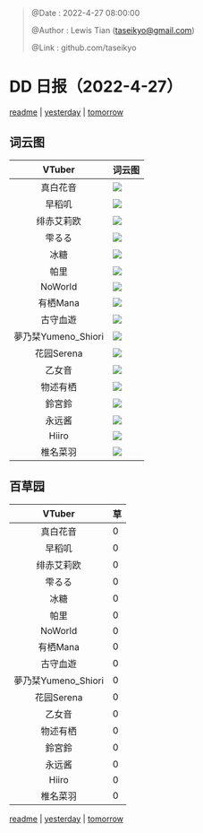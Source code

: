 > @Date    : 2022-4-27 08:00:00
>
> @Author  : Lewis Tian (taseikyo@gmail.com)
>
> @Link    : github.com/taseikyo

# DD 日报（2022-4-27）

[readme](../README.md) | [yesterday](2022-4-26.md) | [tomorrow](2022-4-28.md)

## 词云图

|VTuber|词云图|
|:-:|-|
|真白花音|![](../../images/daily/21402309_2022-4-27_purge_wordcloud.png)|
|早稻叽|![](../../images/daily/41682_2022-4-27_purge_wordcloud.png)|
|绯赤艾莉欧|![](../../images/daily/21396545_2022-4-27_purge_wordcloud.png)|
|雫るる|![](../../images/daily/21013446_2022-4-27_purge_wordcloud.png)|
|冰糖|![](../../images/daily/876396_2022-4-27_purge_wordcloud.png)|
|帕里|![](../../images/daily/4895312_2022-4-27_purge_wordcloud.png)|
|NoWorld|![](../../images/daily/21448649_2022-4-27_purge_wordcloud.png)|
|有栖Mana|![](../../images/daily/6542258_2022-4-27_purge_wordcloud.png)|
|古守血遊|![](../../images/daily/8725120_2022-4-27_purge_wordcloud.png)|
|夢乃栞Yumeno_Shiori|![](../../images/daily/14052636_2022-4-27_purge_wordcloud.png)|
|花园Serena|![](../../images/daily/14327465_2022-4-27_purge_wordcloud.png)|
|乙女音|![](../../images/daily/21320551_2022-4-27_purge_wordcloud.png)|
|物述有栖|![](../../images/daily/21449083_2022-4-27_purge_wordcloud.png)|
|鈴宮鈴|![](../../images/daily/21685677_2022-4-27_purge_wordcloud.png)|
|永远酱|![](../../images/daily/21701071_2022-4-27_purge_wordcloud.png)|
|Hiiro|![](../../images/daily/21919321_2022-4-27_purge_wordcloud.png)|
|椎名菜羽|![](../../images/daily/22347054_2022-4-27_purge_wordcloud.png)|

## 百草园

|VTuber|草|
|:-:|-|
|真白花音|0|
|早稻叽|0|
|绯赤艾莉欧|0|
|雫るる|0|
|冰糖|0|
|帕里|0|
|NoWorld|0|
|有栖Mana|0|
|古守血遊|0|
|夢乃栞Yumeno_Shiori|0|
|花园Serena|0|
|乙女音|0|
|物述有栖|0|
|鈴宮鈴|0|
|永远酱|0|
|Hiiro|0|
|椎名菜羽|0|

[readme](../README.md) | [yesterday](2022-4-26.md) | [tomorrow](2022-4-28.md)
